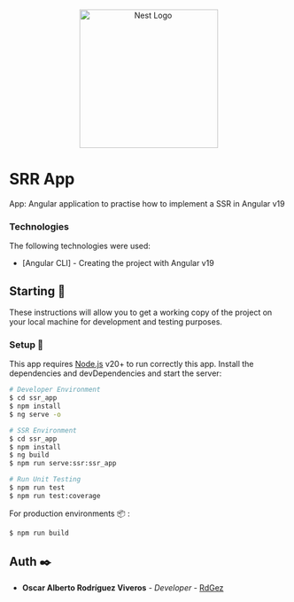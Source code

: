 
<br>
<p align="center">
  <a href="https://angular.io/" target="blank"><img src="https://miro.medium.com/v2/resize:fit:1200/1*Klh1l7wkoG6PDPb9A5oCHQ.png" width="250" alt="Nest Logo" /></a>
</p>

# SRR App

App: Angular application to practise how to implement a SSR in Angular v19

### Technologies

The following technologies were used:

* [Angular CLI] - Creating the project with Angular v19

## Starting 🚀

These instructions will allow you to get a working copy of the project on your local machine for development and testing purposes.

### Setup 🔧

This app requires [Node.js](https://nodejs.org/) v20+ to run correctly this app. Install the dependencies and devDependencies and start the server:

```sh
# Developer Environment
$ cd ssr_app
$ npm install
$ ng serve -o
```

```sh
# SSR Environment
$ cd ssr_app
$ npm install
$ ng build
$ npm run serve:ssr:ssr_app
```

```sh
# Run Unit Testing
$ npm run test
$ npm run test:coverage
```

For production environments 📦 :

```sh
$ npm run build
```

## Auth ✒️
* **Oscar Alberto Rodríguez Viveros** - *Developer* - [RdGez](https://github.com/RdGez)
